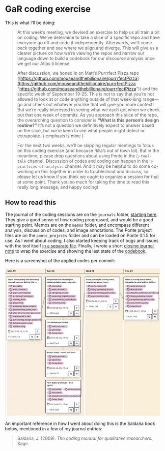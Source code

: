 # GaR coding exercise

This is what I'll be doing:

> At this week’s meeting, we devised an exercise to help us all train a bit on coding. We’ve determine to take a slice of a specific repo and have everyone go off and code it independently. Afterwards, we’ll come back together and see where we align and diverge. This will give us a clearer picture on how we’re viewing the repos and narrow our language down to build a codebook for our discourse analysis once we get our Atlas.ti license.
>
> After discussion, we honed in on Matt’s Purrrfect Pizza repo ([https://github.com/mouseandthebillionaire/purrrfectPizza](https://github.com/mouseandthebillionaire/purrrfectPizza "https://github.com/mouseandthebillionaire/purrrfectPizza")) and the specific week of September 19-25. This is not to say that you’re not allowed to look at or code anything outside of that week-long range—go and check out whatever you like that will give you more context! But we’re really interested in seeing what we each get when we check out that one week of commits. As you approach this slice of the repo, the overarching question to consider is **“What is this person’s design routine?”** It’s not a question we definitively expect to answer based on the slice, but we’re keen to see what people might detect or extrapolate. { emphasis is mine }
>
> For the next two weeks, we’ll be skipping regular meetings to focus on this coding exercise (and because Rilla’s out of town lol). But in the meantime, please drop questions about using Ponte in the ⁠`🔨-tool-talk` channel. Discussion of codes and coding can happen in the ⁠`🔎-practices-of-analysis` channel. And it may be helpful to do some co-working on this together in order to troubleshoot and discuss, so please let us know if you think we ought to organize a session for that at some point. Thank you so much for taking the time to read this really long message, and happy coding!

## How to read this

The journal of the coding sessions are on the `journals` folder, [starting here](<./journals/20240702-initial_notes.md>). They give a good sense of how coding progressed, and would be a good starting point. Memos are on the `memos` folder, and encompass different analysis, discussion of codes, and image annotations. The Ponte project files are on the `ponte_projects`  folder and can be loaded on Ponte 0.1.5 for use. As I went about coding, I also started keeping track of bugs and issues with the tool itself [in a separate file](<./Ponte bugs and wishlist.md>). Finally, I wrote a short [closing journal note](<./journals/20240724-closing_note.md>) to wrap the exercise and showing the last state of the [codebook](<./journals/20240724-closing_note.md#Codebook>). 

Here is a screenshot of the applied codes per commit:

![Coded commits](<./media/20240725153937.png>)

An important reference in how I went about doing this is the Saldaña book below, mentioned in a few of my journal entries:

> Saldaña, J. (2009). _The coding manual for qualitative researchers_. Sage.
